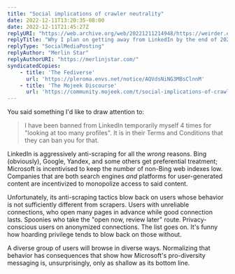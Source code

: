 ```yaml
---
title: "Social implications of crawler neutrality"
date: 2022-12-11T13:20:35-08:00
date: 2022-12-11T21:45:27Z
replyURI: "https://web.archive.org/web/20221211214948/https://weirder.earth/@MerlinJStar/109496963818257286"
replyTitle: "Why I plan on getting away from LinkedIn by the end of 2023"
replyType: "SocialMediaPosting"
replyAuthor: "Merlin Star"
replyAuthorURI: "https://merlinjstar.com/"
syndicatedCopies:
    - title: 'The Fediverse'
      url: 'https://pleroma.envs.net/notice/AQVdsNiNG3MBsClnnM'
    - title: 'The Mojeek Discourse'
      url: 'https://community.mojeek.com/t/social-implications-of-crawler-neutrality/475'
---
```

You said something I'd like to draw attention to:

> I have been banned from LinkedIn temporarily myself 4 times for "looking at too many profiles". It is in their Terms and Conditions that they can ban you for that.

LinkedIn is aggressively anti-scraping for all the _wrong_ reasons. Bing (obviously), Google, Yandex, and some others get preferential treatment; Microsoft is incentivised to keep the number of non-Bing web indexes low. Companies that are both search engines _and_ platforms for user-generated content are incentivized to monopolize access to said content.

Unfortunately, its anti-scraping tactics blow back on users whose behavior is not sufficiently different from scrapers. Users with unreliable connections, who open many pages in advance while good connection lasts. Spoonies who take the "open now, review later" route. Privacy-conscious users on anonymized connections. The list goes on. It's funny how hoarding privilege tends to blow back on those without.

A diverse group of users will browse in diverse ways. Normalizing that behavior has consequences that show how Microsoft's pro-diversity messaging is, unsurprisingly, only as shallow as its bottom line.

